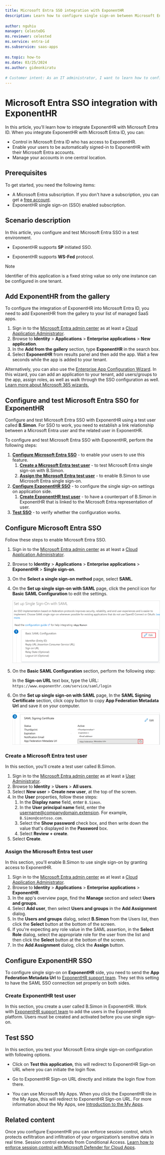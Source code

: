 ```yaml
---
title: Microsoft Entra SSO integration with ExponentHR
description: Learn how to configure single sign-on between Microsoft Entra ID and ExponentHR.

author: nguhiu
manager: CelesteDG
ms.reviewer: celested
ms.service: entra-id
ms.subservice: saas-apps

ms.topic: how-to
ms.date: 03/25/2024
ms.author: gideonkiratu

# Customer intent: As an IT administrator, I want to learn how to configure single sign-on between Microsoft Entra ID and ExponentHR so that I can control who has access to ExponentHR, enable automatic sign-in with Microsoft Entra accounts, and manage my accounts in one central location.
---
```


# Microsoft Entra SSO integration with ExponentHR

In this article,  you'll learn how to integrate ExponentHR with Microsoft Entra ID. When you integrate ExponentHR with Microsoft Entra ID, you can:

* Control in Microsoft Entra ID who has access to ExponentHR.
* Enable your users to be automatically signed-in to ExponentHR with their Microsoft Entra accounts.
* Manage your accounts in one central location.

## Prerequisites

To get started, you need the following items:

* A Microsoft Entra subscription. If you don't have a subscription, you can get a [free account](https://azure.microsoft.com/free/).
* ExponentHR single sign-on (SSO) enabled subscription.

## Scenario description

In this article,  you configure and test Microsoft Entra SSO in a test environment.

* ExponentHR supports **SP** initiated SSO.

* ExponentHR supports **WS-Fed** protocol.

> [!NOTE]
> Identifier of this application is a fixed string value so only one instance can be configured in one tenant.

## Add ExponentHR from the gallery

To configure the integration of ExponentHR into Microsoft Entra ID, you need to add ExponentHR from the gallery to your list of managed SaaS apps.

1. Sign in to the [Microsoft Entra admin center](https://entra.microsoft.com) as at least a [Cloud Application Administrator](~/identity/role-based-access-control/permissions-reference.md#cloud-application-administrator).
1. Browse to **Identity** > **Applications** > **Enterprise applications** > **New application**.
1. In the **Add from the gallery** section, type **ExponentHR** in the search box.
1. Select **ExponentHR** from results panel and then add the app. Wait a few seconds while the app is added to your tenant.

 Alternatively, you can also use the [Enterprise App Configuration Wizard](https://portal.office.com/AdminPortal/home?Q=Docs#/azureadappintegration). In this wizard, you can add an application to your tenant, add users/groups to the app, assign roles, as well as walk through the SSO configuration as well. [Learn more about Microsoft 365 wizards.](/microsoft-365/admin/misc/azure-ad-setup-guides)

<a name='configure-and-test-azure-ad-sso-for-exponenthr'></a>

## Configure and test Microsoft Entra SSO for ExponentHR

Configure and test Microsoft Entra SSO with ExponentHR using a test user called **B.Simon**. For SSO to work, you need to establish a link relationship between a Microsoft Entra user and the related user in ExponentHR.

To configure and test Microsoft Entra SSO with ExponentHR, perform the following steps:

1. **[Configure Microsoft Entra SSO](#configure-azure-ad-sso)** - to enable your users to use this feature.
    1. **[Create a Microsoft Entra test user](#create-an-azure-ad-test-user)** - to test Microsoft Entra single sign-on with B.Simon.
    1. **[Assign the Microsoft Entra test user](#assign-the-azure-ad-test-user)** - to enable B.Simon to use Microsoft Entra single sign-on.
1. **[Configure ExponentHR SSO](#configure-exponenthr-sso)** - to configure the single sign-on settings on application side.
    1. **[Create ExponentHR test user](#create-exponenthr-test-user)** - to have a counterpart of B.Simon in ExponentHR that is linked to the Microsoft Entra representation of user.
1. **[Test SSO](#test-sso)** - to verify whether the configuration works.

<a name='configure-azure-ad-sso'></a>

## Configure Microsoft Entra SSO

Follow these steps to enable Microsoft Entra SSO.

1. Sign in to the [Microsoft Entra admin center](https://entra.microsoft.com) as at least a [Cloud Application Administrator](~/identity/role-based-access-control/permissions-reference.md#cloud-application-administrator).
1. Browse to **Identity** > **Applications** > **Enterprise applications** > **ExponentHR** > **Single sign-on**.
1. On the **Select a single sign-on method** page, select **SAML**.
1. On the **Set up single sign-on with SAML** page, click the pencil icon for **Basic SAML Configuration** to edit the settings.

   ![Edit Basic SAML Configuration](common/edit-urls.png)

1. On the **Basic SAML Configuration** section, perform the following step:

    In the **Sign-on URL** text box, type the URL: 
    `https://www.exponenthr.com/service/saml/login`

1. On the **Set up single sign-on with SAML** page, In the **SAML Signing Certificate** section, click copy button to copy **App Federation Metadata Url** and save it on your computer.

	![The Certificate download link](common/copy-metadataurl.png)

<a name='create-an-azure-ad-test-user'></a>

### Create a Microsoft Entra test user

In this section, you'll create a test user called B.Simon.

1. Sign in to the [Microsoft Entra admin center](https://entra.microsoft.com) as at least a [User Administrator](~/identity/role-based-access-control/permissions-reference.md#user-administrator).
1. Browse to **Identity** > **Users** > **All users**.
1. Select **New user** > **Create new user**, at the top of the screen.
1. In the **User** properties, follow these steps:
   1. In the **Display name** field, enter `B.Simon`.  
   1. In the **User principal name** field, enter the username@companydomain.extension. For example, `B.Simon@contoso.com`.
   1. Select the **Show password** check box, and then write down the value that's displayed in the **Password** box.
   1. Select **Review + create**.
1. Select **Create**.

<a name='assign-the-azure-ad-test-user'></a>

### Assign the Microsoft Entra test user

In this section, you'll enable B.Simon to use single sign-on by granting access to ExponentHR.

1. Sign in to the [Microsoft Entra admin center](https://entra.microsoft.com) as at least a [Cloud Application Administrator](~/identity/role-based-access-control/permissions-reference.md#cloud-application-administrator).
1. Browse to **Identity** > **Applications** > **Enterprise applications** > **ExponentHR**.
1. In the app's overview page, find the **Manage** section and select **Users and groups**.
1. Select **Add user**, then select **Users and groups** in the **Add Assignment** dialog.
1. In the **Users and groups** dialog, select **B.Simon** from the Users list, then click the **Select** button at the bottom of the screen.
1. If you're expecting any role value in the SAML assertion, in the **Select Role** dialog, select the appropriate role for the user from the list and then click the **Select** button at the bottom of the screen.
1. In the **Add Assignment** dialog, click the **Assign** button.

## Configure ExponentHR SSO

To configure single sign-on on **ExponentHR** side, you need to send the **App Federation Metadata Url** to [ExponentHR support team](mailto:support@exponenthr.com). They set this setting to have the SAML SSO connection set properly on both sides.

### Create ExponentHR test user

In this section, you create a user called B.Simon in ExponentHR. Work with [ExponentHR support team](mailto:support@exponenthr.com) to add the users in the ExponentHR platform. Users must be created and activated before you use single sign-on.

## Test SSO 

In this section, you test your Microsoft Entra single sign-on configuration with following options. 

* Click on **Test this application**, this will redirect to ExponentHR Sign-on URL where you can initiate the login flow. 

* Go to ExponentHR Sign-on URL directly and initiate the login flow from there.

* You can use Microsoft My Apps. When you click the ExponentHR tile in the My Apps, this will redirect to ExponentHR Sign-on URL. For more information about the My Apps, see [Introduction to the My Apps](https://support.microsoft.com/account-billing/sign-in-and-start-apps-from-the-my-apps-portal-2f3b1bae-0e5a-4a86-a33e-876fbd2a4510).

## Related content

Once you configure ExponentHR you can enforce session control, which protects exfiltration and infiltration of your organization’s sensitive data in real time. Session control extends from Conditional Access. [Learn how to enforce session control with Microsoft Defender for Cloud Apps](/cloud-app-security/proxy-deployment-aad).
